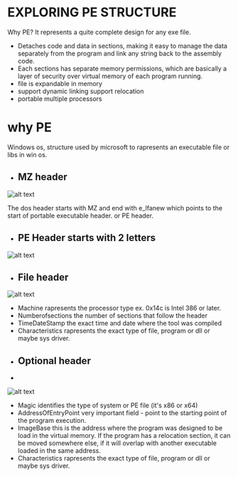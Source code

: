 # EXPLORING PE STRUCTURE 

Why PE?
It represents a quite complete design for any exe file.

- Detaches code and data in sections, making it easy to manage the data separately from the program and link any string back to the assembly code.
- Each sections has separate memory permissions, which are basically a layer of security over virtual memory of each program running.
- file is expandable in memory
- support dynamic linking support relocation
- portable multiple processors


# why PE

Windows os, structure used by microsoft to rapresents an executable file or libs in win os.

+ ## MZ header

![alt text](https://qhf0l1i8l8u25b2354fr8h39-wpengine.netdna-ssl.com/wp-content/uploads/2019/04/Picture1-480x165.jpg)

 The dos header starts with MZ and end with e_lfanew which points to the start of portable executable header. or PE header.


+ ## PE Header starts with 2 letters

![alt text](https://bufferoverflows.net/wp-content/uploads/2019/08/Selection_168-1024x397.jpg)


+ ## File header

 ![alt text](https://i.ibb.co/sbvrsDp/123.jpg)

 - Machine rapresents the processor type ex. 0x14c is Intel 386 or later.
 - Numberofsections the number of sections that follow the header
 - TimeDateStamp the exact time and date where the tool was compiled
 - Characteristics rapresents the exact type of file, program or dll or maybe sys driver.
 
 + ## Optional header
 +
 ![alt text]( https://i.ibb.co/6HtS0cp/5657.jpg
)

 
  - Magic identifies the type of system or PE file (it's x86 or x64)
 -  AddressOfEntryPoint very important field - point to the starting point of the program execution. 
 -  ImageBase this is the address where the program was designed to be load in the virtual memory. If the program has a relocation section, it can be moved somewhere else, if it will overlap with another executable loaded in the same address. 
 - Characteristics rapresents the exact type of file, program or dll or maybe sys driver.
 
